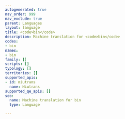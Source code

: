 ```yaml
---
autogenerated: true
nav_order: 999
nav_exclude: true
parent: Languages
layout: language
title: <code>bin</code>
description: Machine translation for <code>bin</code>
codes:
- bin
names:
- bin
family: []
scripts: []
typology: []
territories: []
supported_apis:
- id: niutrans
  name: Niutrans
supported_qe_apis: []
seo:
  name: Machine translation for bin
  type: Language

---
```



